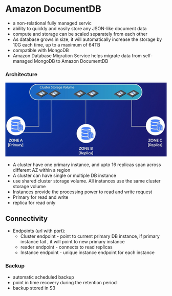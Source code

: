 # Amazon DocumentDB
* a non-relational fully managed servic
* ability to quickly and easily store any JSON-like document data 
* compute and storage can be scaled separately from each other
* As database grows in size, it will automatically increase the storage by 10G each time, up to a maximum of 64TB
* compatible with MongoDB
* Amazon Database Migration Service helps migrate data from self-managed MongoDB to Amazon DocumentDB


### Architecture
![DocumentDB Architecture](/images/aws/db/DocumentDB_Architecture.PNG?raw=true)
* A cluster have one primary instance, and  upto 16 replicas span across different AZ within a region
* A cluster can have single or multiple DB instance
* use shared cluster storage volume. All instances use the same cluster storage volume
* Instances provide the processing power to read and write request
* Primary for read and write
* replica for read only

## Connectivity
* Endpoints (url with port):
  * Cluster endpoint - point to current primary DB instance, if primary instance fail , it will point to new primary instance
  * reader endpoint - connects to read replicas
  * Instance endpoint - unique instance endpoint for each instance
    
### Backup
* automatic scheduled backup
* point in time recovery during the retention period
* backup stored in S3